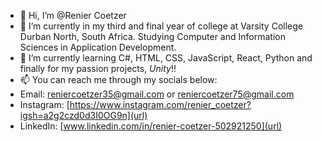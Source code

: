 - 👋 Hi, I’m @Renier Coetzer
- 👀 I’m currently in my third and final year of college at Varsity College Durban North, South Africa. Studying Computer and Information Sciences in Application Development.
- 🌱 I’m currently learning C#, HTML, CSS, JavaScript, React, Python and finally for my passion projects, *Unity*!!
- 📫 You can reach me through my socials below:
- Email: reniercoetzer35@gmail.com or reniercoetzer75@gmail.com
- Instagram: [https://www.instagram.com/renier_coetzer?igsh=a2g2czd0d3I0OG9n](url)
- LinkedIn: [www.linkedin.com/in/renier-coetzer-502921250](url)
